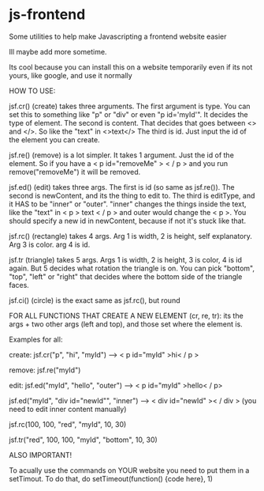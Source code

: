 # js-frontend
Some utilities to help make Javascripting a frontend website easier

Ill maybe add more sometime.

Its cool because you can install this on a website temporarily even if its not yours, like google, and use it normally


HOW TO USE:


 
 jsf.cr() (create) takes three arguments.
 The first argument is type. You can set this to something like "p" or "div" or even "p id='myId'". It decides the type of element.
 The second is content. That decides that goes between <> and </>. So like the "text" in <>text</>
 The third is id. Just input the id of the element you can create.
 
 jsf.re() (remove) is a lot simpler. It takes 1 argument. Just the id of the element. So if you have a < p  id="removeMe" > < / p > and you run remove("removeMe") it will be removed.
 
 jsf.ed() (edit) takes three args. The first is id (so same as jsf.re()).
 The second is newContent, and its the thing to edit to. The third is editType, and it HAS to be "inner" or "outer". "inner" changes the things inside the text, like the "text" in < p > text < / p > and outer would change the < p >.
 You should specify a new id in newContent, because if not it's stuck like that.
 
 jsf.rc() (rectangle) takes 4 args. Arg 1 is width, 2 is height, self explanatory. Arg 3 is color. arg 4 is id.
 
 jsf.tr (triangle) takes 5 args. Args 1 is width, 2 is height, 3 is color, 4 is id again. But 5 decides what rotation the triangle is on. You can pick "bottom", "top", "left" or "right" that decides where the bottom side of the triangle faces.
 
 jsf.ci() (circle) is the exact same as jsf.rc(), but round
 
 FOR ALL FUNCTIONS THAT CREATE A NEW ELEMENT (cr, re, tr): its the args + two other args (left and top), and those set where the element is.
 
 Examples for all:
 
 create:
 jsf.cr("p", "hi", "myId") --> < p  id="myId" >hi< / p >
 <br>
   
 remove:
 jsf.re("myId")
 <br>
   
 edit:
 jsf.ed("myId", "hello", "outer") --> < p  id="myId" >hello< / p>
 <br>  
 
 jsf.ed("myId", "div id="newId"", "inner") --> < div  id="newId" >< / div > (you need to edit inner content manually)
 
 jsf.rc(100, 100, "red", "myId", 10, 30)
 <br>

jsf.tr("red", 100, 100, "myId", "bottom", 10, 30)
<br>


ALSO IMPORTANT!

To acually use the commands on YOUR website you need to put them in a setTimout. To do that, do setTimeout(function() {code here}, 1)
